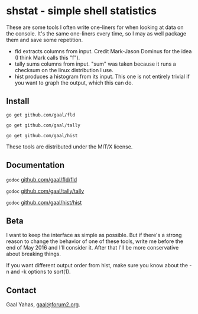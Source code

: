 shstat - simple shell statistics
================================

These are some tools I often write one-liners for when looking at
data on the console. It's the same one-liners every time, so 
I may as well package them and save some repetition.

* fld extracts columns from input. Credit Mark-Jason Dominus for
the idea (I think Mark calls this "f").
* tally sums columns from input. "sum" was taken because it runs
a checksum on the linux distribution I use.
* hist produces a histogram from its input. This one is not entirely
trivial if you want to graph the output, which this can do.

Install
-------

`go get github.com/gaal/fld`

`go get github.com/gaal/tally`

`go get github.com/gaal/hist`

These tools are distributed under the MIT/X license.

Documentation
-------------

`godoc` [github.com/gaal/fld/fld](http://godoc.org/github.com/gaal/fld/fld)

`godoc` [github.com/gaal/tally/tally](http://godoc.org/github.com/gaal/tally/tally)

`godoc` [github.com/gaal/hist/hist](http://godoc.org/github.com/gaal/hist/hist)

Beta
----

I want to keep the interface as simple as possible. But if there's
a strong reason to change the behavior of one of these tools,
write me before the end of May 2016 and I'll consider it. After that
I'll be more conservative about breaking things.

If you want different output order from hist, make sure you know about
the -n and -k options to sort(1).

Contact
-------

Gaal Yahas, gaal@forum2.org.
